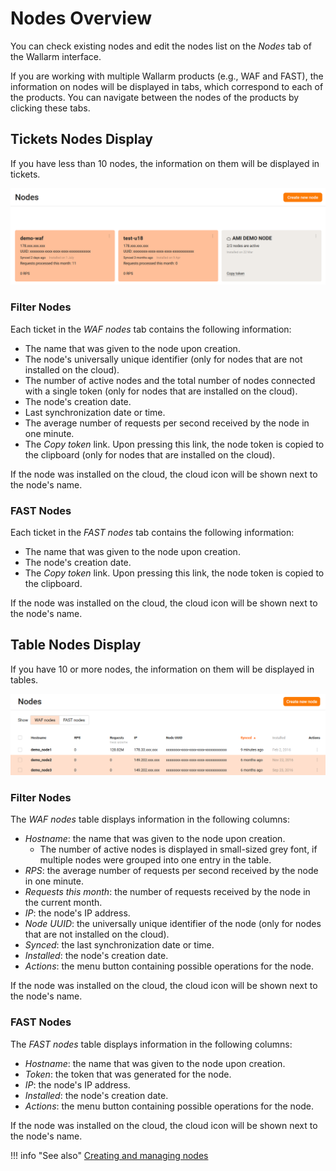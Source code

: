 [link-managing-nodes]:  create-node.md

[img-ticket-nodes]:       ../../images/user-guides/nodes/ticket-nodes.png
[img-table-nodes]:       ../../images/user-guides/nodes/table-nodes.png


# Nodes Overview

You can check existing nodes and edit the nodes list on the *Nodes* tab of the Wallarm interface. 

If you are working with multiple Wallarm products (e.g., WAF and FAST), the information on nodes will be displayed in tabs, which correspond to each of the products. You can navigate between the nodes of the products by clicking these tabs.

## Tickets Nodes Display

If you have less than 10 nodes, the information on them will be displayed in tickets.

![!Tickets nodes display][img-ticket-nodes]

### Filter Nodes

Each ticket in the *WAF nodes* tab contains the following information:
* The name that was given to the node upon creation.
* The node's universally unique identifier (only for nodes that are not installed on the cloud).
* The number of active nodes and the total number of nodes connected with a single token (only for nodes that are installed on the cloud).
* The node's creation date.
* Last synchronization date or time.
* The average number of requests per second received by the node in one minute.
* The *Copy token* link. Upon pressing this link, the node token is copied to the clipboard (only for nodes that are installed on the cloud).

If the node was installed on the cloud, the cloud icon will be shown next to the node's name.

### FAST Nodes

Each ticket in the *FAST nodes* tab contains the following information:
* The name that was given to the node upon creation.
* The node's creation date.
* The *Copy token* link. Upon pressing this link, the node token is copied to the clipboard.

If the node was installed on the cloud, the cloud icon will be shown next to the node's name.

## Table Nodes Display

If you have 10 or more nodes, the information on them will be displayed in tables.

![!Table nodes display][img-table-nodes]

### Filter Nodes

The *WAF nodes* table displays information in the following columns:

* *Hostname*: the name that was given to the node upon creation.
  * The number of active nodes is displayed in small-sized grey font, if multiple nodes were grouped into one entry in the table.
* *RPS*: the average number of requests per second received by the node in one minute.
* *Requests this month*: the number of requests received by the node in the current month.
* *IP*: the node's IP address.
* *Node UUID*: the universally unique identifier of the node (only for nodes that are not installed on the cloud).
* *Synced*: the last synchronization date or time.
* *Installed*: the node's creation date.
* *Actions*: the menu button containing possible operations for the node.

If the node was installed on the cloud, the cloud icon will be shown next to the node's name.

### FAST Nodes

The *FAST nodes* table displays information in the following columns:

* *Hostname*: the name that was given to the node upon creation.
* *Token*: the token that was generated for the node.
* *IP*: the node's IP address.
* *Installed*: the node's creation date.
* *Actions*: the menu button containing possible operations for the node.

If the node was installed on the cloud, the cloud icon will be shown next to the node's name.

!!! info "See also"
    [Creating and managing nodes][link-managing-nodes]
